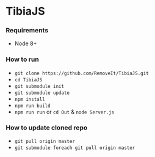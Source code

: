 # TibiaJS

### Requirements
* Node 8+


### How to run
* `git clone https://github.com/RemoveIt/TibiaJS.git`
* `cd TibiaJS`
* `git submodule init`
* `git submodule update`
* `npm install`
* `npm run build`
* `npm run run` or `cd Out` & `node Server.js`

### How to update cloned repo
* `git pull origin master`
* `git submodule foreach git pull origin master`
